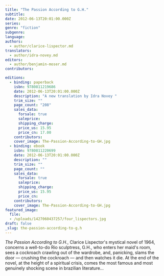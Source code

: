 ```yaml
---
title: "The Passion According to G.H."
subtitle:
date: 2012-06-13T20:01:00.000Z
series:
genre: "fiction"
subgenre:
language:
authors:
  - author/clarice-lispector.md
translators:
  - author/idra-novey.md
editors:
  - author/benjamin-moser.md
contributors:

editions:
  - binding: paperback
    isbn: 9780811219686
    date: 2012-06-13T20:01:00.000Z
    description: "A new translation by Idra Novey "
    trim_size: ""
    page_count: "208"
    sales_data:
      forsale: true
      saleprice:
      shipping_charge:
      price_us: 15.95
      price_cn: 17.00
    contributors:
    cover_image: The-Passion-According-to-GH.jpg
  - binding: ebook
    isbn: 9780811220699
    date: 2012-06-13T20:01:00.000Z
    description: ""
    trim_size: ""
    page_count: ""
    sales_data:
      forsale: true
      saleprice:
      shipping_charge:
      price_us: 15.95
      price_cn:
    contributors:
    cover_image: The-Passion-According-to-GH.jpg
featured_image:
  file:
  - /uploads/1427060437257/four_lispectors.jpg
draft: false
_slug: the-passion-according-to-g.h
---
```


_The_ _Passion According to G.H_., Clarice Lispector's mystical novel of 1964, concerns a well-to-do Rio sculptress, G.H., who enters her maid's room, sees a cockroach crawling out of the wardrobe, and, panicking, slams the door — crushing the cockroach — and then watches it die. At the end of the novel, at the height of a spiritual crisis, comes the most famous and most genuinely shocking scene in brazilian literature…


